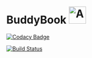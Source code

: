 <h1>BuddyBook <img src="https://user-images.githubusercontent.com/881964/29938256-16ae4d8c-8e80-11e7-98aa-d01c4a5d90ef.png" alt="Application Icon" width="45" height="45"></h1>

[![Codacy Badge](https://api.codacy.com/project/badge/Grade/bfb45424460e4a4e8f006c23ae3a48b9)](https://www.codacy.com/app/victoraldir/BuddyBook?utm_source=github.com&utm_medium=referral&utm_content=victoraldir/BuddyBook&utm_campaign=badger)

[![Build Status](https://travis-ci.org/victoraldir/BuddyBook.svg?branch=master)](https://travis-ci.org/victoraldir/BuddyBook)
